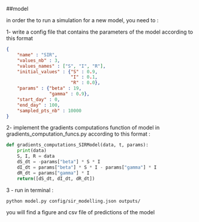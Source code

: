 ##model

in order the to run a simulation for a new model, you need to :

1- write a config file that contains the parameters of the model according to this format

```json
{
	"name" : "SIR",
	"values_nb" : 3,
	"values_names" : ["S", "I", "R"],
	"initial_values" : {"S" : 0.9,
						"I" : 0.1,
					    "R" : 0.0},
	"params" : {"beta" : 19,
				"gamma" : 0.9},
	"start_day" : 0,
	"end_day" : 100,
	"sampled_pts_nb" : 10000
}
```

2- implement the gradients computations function of model in gradients_computation_funcs.py according to this format :

```python
def gradients_computations_SIRModel(data, t, params):
    print(data)
    S, I, R = data
    dS_dt = -params["beta"] * S * I
    dI_dt = params["beta"] * S * I - params["gamma"] * I
    dR_dt = params["gamma"] * I
    return([dS_dt, dI_dt, dR_dt])
```

3 - run in terminal :

```bash 
python model.py config/sir_modelling.json outputs/
```

you will find a figure and csv file of predictions of the model